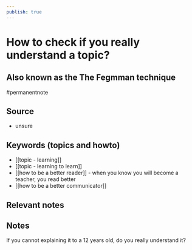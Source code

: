 ```yaml
---
publish: true
---
```


# How to check if you really understand a topic?
## Also known as the The  Fegmman technique 

#permanentnote
## Source
- unsure

## Keywords (topics and howto)
- [[topic - learning]]
- [[topic - learning to learn]]
- [[how to be a better reader]] - when you know you will become a teacher, you read better
- [[how to be a better communicator]]

## Relevant notes

## Notes
If you cannot explaining it to a 12 years old, do you really understand it?